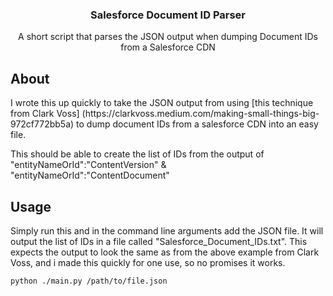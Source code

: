 
<div align="center">
<h3 align="center">Salesforce Document ID Parser</h3>
  <p align="center">
    A short script that parses the JSON output when dumping Document IDs from a Salesforce CDN
    <br />
  </p>
</div>
<h2>About</h2>
I wrote this up quickly to take the JSON output from using [this technique from Clark Voss] (https://clarkvoss.medium.com/making-small-things-big-972cf772bb5a) to dump document IDs from a salesforce CDN into an easy file.

This should be able to create the list of IDs from the output of "entityNameOrId":"ContentVersion" & "entityNameOrId":"ContentDocument"

<h2>Usage</h2>
Simply run this and in the command line arguments add the JSON file. It will output the list of IDs in a file called "Salesforce_Document_IDs.txt". This expects the output to look the same as from the above example from Clark Voss, and i made this quickly for one use, so no promises it works.

```
python ./main.py /path/to/file.json
```
